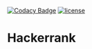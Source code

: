 [![Codacy Badge](https://api.codacy.com/project/badge/Grade/f9e0d7633fa8498eb223b83079750606)](https://www.codacy.com/manual/VGeorgee/Hackerrank?utm_source=github.com&amp;utm_medium=referral&amp;utm_content=VGeorgee/Hackerrank&amp;utm_campaign=Badge_Grade) [![license](https://img.shields.io/github/license/VGeorgee/Hackerrank.svg)](LICENSE)

# Hackerrank

